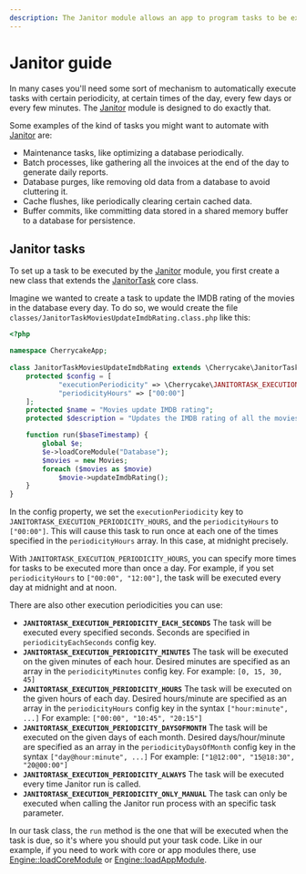 ```yaml
---
description: The Janitor module allows an app to program tasks to be executed periodically.
---
```


# Janitor guide

In many cases you'll need some sort of mechanism to automatically execute tasks with certain periodicity, at certain times of the day, every few days or every few minutes. The [Janitor](../reference/core-modules/janitor/) module is designed to do exactly that.

Some examples of the kind of tasks you might want to automate with [Janitor](../reference/core-modules/janitor/) are:

* Maintenance tasks, like optimizing a database periodically.
* Batch processes, like gathering all the invoices at the end of the day to generate daily reports.
* Database purges, like removing old data from a database to avoid cluttering it.
* Cache flushes, like periodically clearing certain cached data.
* Buffer commits, like committing data stored in a shared memory buffer to a database for persistence.

## Janitor tasks

To set up a task to be executed by the [Janitor](../reference/core-modules/janitor/) module, you first create a new class that extends the [JanitorTask](../reference/core-classes/janitortask/) core class.

Imagine we wanted to create a task to update the IMDB rating of the movies in the database every day. To do so, we would create the file `classes/JanitorTaskMoviesUpdateImdbRating.class.php` like this:

```php
<?php

namespace CherrycakeApp;
    
class JanitorTaskMoviesUpdateImdbRating extends \Cherrycake\JanitorTask {
    protected $config = [
    		"executionPeriodicity" => \Cherrycake\JANITORTASK_EXECUTION_PERIODICITY_HOURS,
		    "periodicityHours" => ["00:00"]
    ];
    protected $name = "Movies update IMDB rating";
    protected $description = "Updates the IMDB rating of all the movies in the database";

    function run($baseTimestamp) {
        global $e;
        $e->loadCoreModule("Database");
        $movies = new Movies;
        foreach ($movies as $movie)
            $movie->updateImdbRating();
    }
}
```

In the config property, we set the `executionPeriodicity` key to `JANITORTASK_EXECUTION_PERIODICITY_HOURS`, and the `periodicityHours` to `["00:00"]`. This will cause this task to run once at each one of the times specified in the `periodicityHours` array. In this case, at midnight precisely.

With `JANITORTASK_EXECUTION_PERIODICITY_HOURS`, you can specify more times for tasks to be executed more than once a day. For example, if you set `periodicityHours` to `["00:00", "12:00"]`, the task will be executed every day at midnight and at noon.

There are also other execution periodicities you can use:

* **`JANITORTASK_EXECUTION_PERIODICITY_EACH_SECONDS`** The task will be executed every specified seconds. Seconds are specified in `periodicityEachSeconds` config key.
* **`JANITORTASK_EXECUTION_PERIODICITY_MINUTES`** The task will be executed on the given minutes of each hour. Desired minutes are specified as an array in the `periodicityMinutes` config key. For example: `[0, 15, 30, 45]`
* **`JANITORTASK_EXECUTION_PERIODICITY_HOURS`** The task will be executed on the given hours of each day. Desired hours/minute are specified as an array in the `periodicityHours` config key in the syntax `["hour:minute", ...]` For example: `["00:00", "10:45", "20:15"]`
* **`JANITORTASK_EXECUTION_PERIODICITY_DAYSOFMONTH`** The task will be executed on the given days of each month. Desired days/hour/minute are specified as an array in the `periodicityDaysOfMonth` config key in the syntax `["day@hour:minute", ...]` For example: `["1@12:00", "15@18:30", "20@00:00"]`
* **`JANITORTASK_EXECUTION_PERIODICITY_ALWAYS`** The task will be executed every time Janitor run is called.
* **`JANITORTASK_EXECUTION_PERIODICITY_ONLY_MANUAL`** The task can only be executed when calling the Janitor run process with an specific task parameter.

In our task class, the `run` method is the one that will be executed when the task is due, so it's where you should put your task code. Like in our example, if you need to work with core or app modules there, use  [Engine::loadCoreModule](../reference/core-classes/engine/methods.md#loadcoremodule) or [Engine::loadAppModule](../reference/core-classes/engine/methods.md#loadappmodule).

